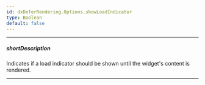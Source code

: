 ```yaml
---
id: dxDeferRendering.Options.showLoadIndicator
type: Boolean
default: false
---
```

---
##### shortDescription
Indicates if a load indicator should be shown until the widget's content is rendered.

---
